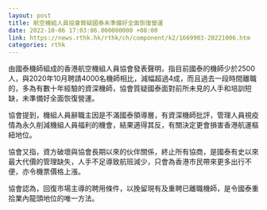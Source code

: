 ```yaml
---
layout: post
title: 航空機組人員協會質疑國泰未準備好全面恢復營運
date: 2022-10-06 17:03:06.000000000 +08:00
link: https://news.rthk.hk/rthk/ch/component/k2/1669903-20221006.htm
categories: rthk
---
```


由國泰機師組成的香港航空機組人員協會發表聲明，指目前國泰的機師少於2500人，與2020年10月聘請4000名機師相比，減幅超過4成，而且過去一段時間離職的，多為有數十年經驗的資深機師，協會質疑國泰面對前所未見的人手和培訓短缺，未準備好全面恢復營運。

協會提到，機組人員辭職主因是不滿國泰領導層，有資深機師批評，管理人員視疫情為永久削減機組人員福利的機會，結果適得其反，有關決定更會損害香港航運樞紐地位。

協會又指，資方破壞與協會長期以來的伙伴關係，終止所有協商，是國泰有史以來最大代價的管理缺失，人手不足導致航班減少，只會為香港市民帶來更多出行不便，亦令機票價格上漲。

協會認為，回復市場主導的聘用條件，以挽留現有及重聘已離職機師，是令國泰重拾業內龍頭地位的唯一方法。
